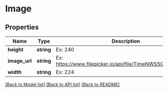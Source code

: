 # Image

## Properties
Name | Type | Description | Notes
------------ | ------------- | ------------- | -------------
**height** | **string** | Ex: 240 | 
**image_url** | **string** | Ex: https://www.filepicker.io/api/file/TjmeNWS5Q2SFmtJlUGLf | 
**width** | **string** | Ex: 224 | 

[[Back to Model list]](../../README.md#documentation-for-models) [[Back to API list]](../../README.md#documentation-for-api-endpoints) [[Back to README]](../../README.md)
